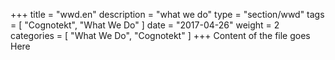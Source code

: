 +++
title = "wwd.en"
description = "what we do"
type = "section/wwd"
tags = [ "Cognotekt", "What We Do" ]
date = "2017-04-26"
weight = 2
categories = [
  "What We Do",
  "Cognotekt"
]
+++
Content of the file goes Here
